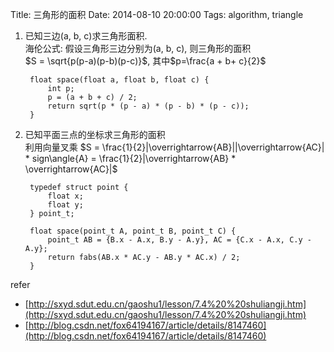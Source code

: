 Title:  三角形的面积
Date: 2014-08-10 20:00:00
Tags: algorithm, triangle

1. 已知三边(a, b, c)求三角形面积.  
海伦公式:
假设三角形三边分别为(a, b, c), 则三角形的面积  
$S = \sqrt{p(p-a)(p-b)(p-c)}$, 其中$p=\frac{a + b+ c}{2}$

        float space(float a, float b, float c) {
            int p;
            p = (a + b + c) / 2;
            return sqrt(p * (p - a) * (p - b) * (p - c));
        }

2. 已知平面三点的坐标求三角形的面积  
利用向量叉乘
$S = \frac{1}{2}|\overrightarrow{AB}||\overrightarrow{AC}| * sign\angle{A} = \frac{1}{2}|\overrightarrow{AB} * \overrightarrow{AC}|$

        typedef struct point {
            float x;
            float y;
        } point_t;

        float space(point_t A, point_t B, point_t C) {
            point_t AB = {B.x - A.x, B.y - A.y}, AC = {C.x - A.x, C.y - A.y};
            return fabs(AB.x * AC.y - AB.y * AC.x) / 2;
        }

refer

- [http://sxyd.sdut.edu.cn/gaoshu1/lesson/7.4%20%20shuliangji.htm](http://sxyd.sdut.edu.cn/gaoshu1/lesson/7.4%20%20shuliangji.htm)
- [http://blog.csdn.net/fox64194167/article/details/8147460](http://blog.csdn.net/fox64194167/article/details/8147460)
